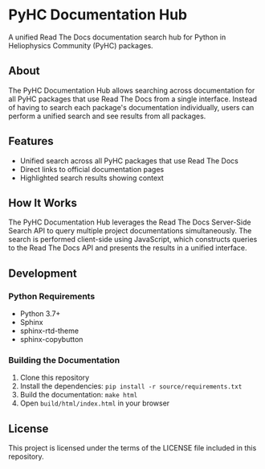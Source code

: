 # PyHC Documentation Hub

A unified Read The Docs documentation search hub for Python in Heliophysics Community (PyHC) packages.

## About

The PyHC Documentation Hub allows searching across documentation for all PyHC packages that use Read The Docs from a single interface. Instead of having to search each package's documentation individually, users can perform a unified search and see results from all packages.

## Features

- Unified search across all PyHC packages that use Read The Docs
- Direct links to official documentation pages
- Highlighted search results showing context

## How It Works

The PyHC Documentation Hub leverages the Read The Docs Server-Side Search API to query multiple project documentations simultaneously. The search is performed client-side using JavaScript, which constructs queries to the Read The Docs API and presents the results in a unified interface.

## Development

### Python Requirements

- Python 3.7+
- Sphinx
- sphinx-rtd-theme
- sphinx-copybutton

### Building the Documentation

1. Clone this repository
2. Install the dependencies: `pip install -r source/requirements.txt`
3. Build the documentation: `make html`
4. Open `build/html/index.html` in your browser

## License

This project is licensed under the terms of the LICENSE file included in this repository.
